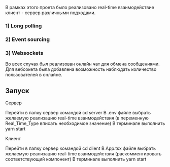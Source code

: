 В рамках этого проета было реализовано real-time взаимодействие клиент - сервер различными подходами.

### 1) Long polling
### 2) Event sourcing
### 3) Websockets

Во всех случах был реализован онлайн чат для обмена сообщениями.
Для вебсокета была добавлена возможность наблюдать количество пользователей в онлайне.

## Запуск

Сервер

Перейти в папку сервер командой cd server
В .env файле выбрать желаемую реализацию real-time взаимодействия (в переменную Real_Time_Type вписать необходимое значение)
В терминале выполнить yarn start

Клиент
    
Перейти в папку сервер командой cd client
В App.tsx файле выбрать желаемую реализацию real-time взаимодействия (раскомментировать соответствующий компонент)
В терминале выполнить yarn start
